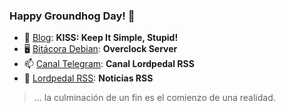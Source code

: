 ### Happy Groundhog Day! 🤖 

- 🔭 [Blog](https://blog.lordpedal.duckdns.org/ "KISS: Keep It Simple, Stupid!"): **KISS: Keep It Simple, Stupid!**
- 🖥️ [Bitácora Debian](https://lordpedal.gitlab.io/ "Overclock Server"): **Overclock Server**
- 📫 [Canal Telegram](https://t.me/lordpedal_rss "Canal Lordpedal RSS"): **Canal Lordpedal RSS**
- 📰 [Lordpedal RSS](https://web.lordpedal.duckdns.org/rss.html "Noticias RSS"): **Noticias RSS**

> ... la culminación de un fin es el comienzo de una realidad.
